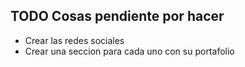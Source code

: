 ## TODO Cosas pendiente por hacer

- Crear las redes sociales 
- Crear una seccion para cada uno con su portafolio